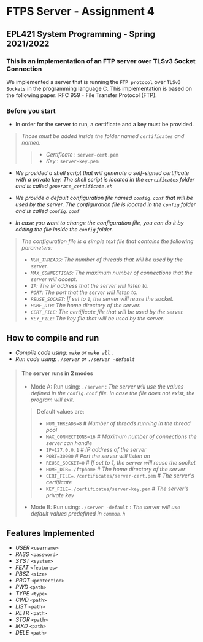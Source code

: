 # FTPS Server - Assignment 4
## EPL421 System Programming - Spring 2021/2022
### **This is an implementation of an FTP server over TLSv3 Socket Connection**

We implemented a server that is running the `FTP protocol` over `TLSv3 Sockets` in the programming language C. This implementation is based on the following paper:
RFC 959 - File Transfer Protocol (FTP).

### Before you start
- In order for the server to run, a certificate and a key must be provided.
  
> *Those must be added inside the folder named `certificates` and named:*
>> - _Certificate_ : `server-cert.pem`
>> - _Key_ : `server-key.pem `

- *We provided a shell script that will generate a self-signed certificate with a private key. The shell script is located in the `certificates` folder and is called `generate_certificate.sh`*

- *We provide a default configuration file named `config.conf` that will be used by the server. The configuration file is located in the `config` folder and is called `config.conf`*

- *In case you want to change the configuration file, you can do it by editing the file inside the `config` folder.*
> *The configuration file is a simple text file that contains the following parameters:*
> - *`NUM_THREADS`: The number of threads that will be used by the server.*
> - *`MAX_CONNECTIONS`: The maximum number of connections that the server will accept.*
> - *`IP`: The IP address that the server will listen to.*
> - *`PORT`: The port that the server will listen to.*
> - *`REUSE_SOCKET`: If set to `1`, the server will reuse the socket.*
> - *`HOME_DIR`: The home directory of the server.*
> - *`CERT_FILE`: The certificate file that will be used by the server.*
> - *`KEY_FILE`: The key file that will be used by the server.*

## How to compile and run

- *Compile code using: `make` or `make all` .*
- *Run code using: `./server` or `./server -default`*

>#### The server runs in 2 modes
>- Mode A: Run using: `./server` : _The server will use the values defined in the `config.conf` file. In case the file does not exist, the program will exit._
>>Default values are: 
>>- `NUM_THREADS=8` # _Number of threads running in the thread pool_
>>- `MAX_CONNECTIONS=16` # _Maximum number of connections the server can handle_
>>- `IP=127.0.0.1` # _IP address of the server_
>>- `PORT=30000` # _Port the server will listen on_
>>- `REUSE_SOCKET=0` # _If set to 1, the server will reuse the socket_
>>- `HOME_DIR=./ftphome` # _The home directory of the server_
>>- `CERT_FILE=./certificates/server-cert.pem` # _The server's certificate_
>>- `KEY_FILE=./certificates/server-key.pem` # _The server's private key_
>- Mode B: Run using: `./server -default` : _The server will use default values predefined in `common.h`_

## Features Implemented

- _USER_ `<username>`
- _PASS_ `<password>`
- _SYST_ `<system>`
- _FEAT_ `<features>`
- _PBSZ_ `<size>`
- _PROT_ `<protection>`
- _PWD_ `<path>`
- _TYPE_ `<type>`
- _CWD_ `<path>`
- _LIST_ `<path>`
- _RETR_ `<path>`
- _STOR_ `<path>`
- _MKD_ `<path>`
- _DELE_ `<path>`